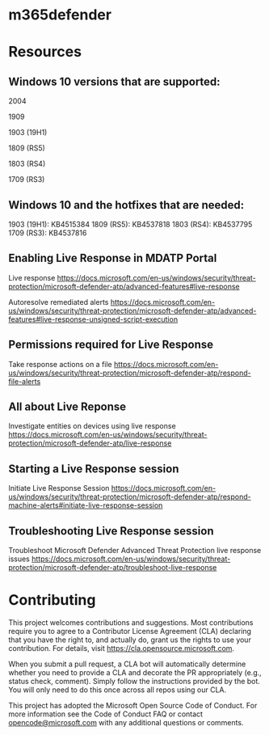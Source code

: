 # m365defender

# Resources
## Windows 10 versions that are supported:
2004

1909

1903 (19H1)

1809 (RS5) 

1803 (RS4) 

1709 (RS3) 

## Windows 10 and the hotfixes that are needed:
1903 (19H1): KB4515384
1809 (RS5): KB4537818
1803 (RS4): KB4537795
1709 (RS3): KB4537816

## Enabling Live Response in MDATP Portal
Live response
https://docs.microsoft.com/en-us/windows/security/threat-protection/microsoft-defender-atp/advanced-features#live-response

Autoresolve remediated alerts
https://docs.microsoft.com/en-us/windows/security/threat-protection/microsoft-defender-atp/advanced-features#live-response-unsigned-script-execution

## Permissions required for Live Response
Take response actions on a file
https://docs.microsoft.com/en-us/windows/security/threat-protection/microsoft-defender-atp/respond-file-alerts

## All about Live Reponse
Investigate entities on devices using live response
https://docs.microsoft.com/en-us/windows/security/threat-protection/microsoft-defender-atp/live-response

## Starting a Live Response session
Initiate Live Response Session
https://docs.microsoft.com/en-us/windows/security/threat-protection/microsoft-defender-atp/respond-machine-alerts#initiate-live-response-session

## Troubleshooting Live Response session
Troubleshoot Microsoft Defender Advanced Threat Protection live response issues
https://docs.microsoft.com/en-us/windows/security/threat-protection/microsoft-defender-atp/troubleshoot-live-response

# Contributing
This project welcomes contributions and suggestions. Most contributions require you to agree to a Contributor License Agreement (CLA) declaring that you have the right to, and actually do, grant us the rights to use your contribution. For details, visit https://cla.opensource.microsoft.com.

When you submit a pull request, a CLA bot will automatically determine whether you need to provide a CLA and decorate the PR appropriately (e.g., status check, comment). Simply follow the instructions provided by the bot. You will only need to do this once across all repos using our CLA.

This project has adopted the Microsoft Open Source Code of Conduct. For more information see the Code of Conduct FAQ or contact opencode@microsoft.com with any additional questions or comments.
